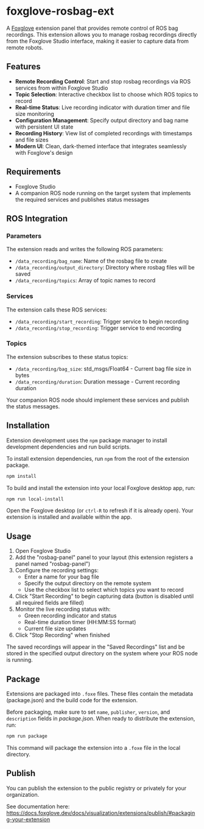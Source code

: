 # foxglove-rosbag-ext

A [Foxglove](https://foxglove.dev) extension panel that provides remote control of ROS bag recordings. This extension allows you to manage rosbag recordings directly from the Foxglove Studio interface, making it easier to capture data from remote robots.

## Features

- **Remote Recording Control**: Start and stop rosbag recordings via ROS services from within Foxglove Studio
- **Topic Selection**: Interactive checkbox list to choose which ROS topics to record
- **Real-time Status**: Live recording indicator with duration timer and file size monitoring
- **Configuration Management**: Specify output directory and bag name with persistent UI state
- **Recording History**: View list of completed recordings with timestamps and file sizes
- **Modern UI**: Clean, dark-themed interface that integrates seamlessly with Foxglove's design

## Requirements

- Foxglove Studio
- A companion ROS node running on the target system that implements the required services and publishes status messages

## ROS Integration

### Parameters
The extension reads and writes the following ROS parameters:
- `/data_recording/bag_name`: Name of the rosbag file to create
- `/data_recording/output_directory`: Directory where rosbag files will be saved
- `/data_recording/topics`: Array of topic names to record

### Services
The extension calls these ROS services:
- `/data_recording/start_recording`: Trigger service to begin recording
- `/data_recording/stop_recording`: Trigger service to end recording

### Topics
The extension subscribes to these status topics:
- `/data_recording/bag_size`: std_msgs/Float64 - Current bag file size in bytes
- `/data_recording/duration`: Duration message - Current recording duration

Your companion ROS node should implement these services and publish the status messages.

## Installation

Extension development uses the `npm` package manager to install development dependencies and run build scripts.

To install extension dependencies, run `npm` from the root of the extension package.

```sh
npm install
```

To build and install the extension into your local Foxglove desktop app, run:

```sh
npm run local-install
```

Open the Foxglove desktop (or `ctrl-R` to refresh if it is already open). Your extension is installed and available within the app.

## Usage

1. Open Foxglove Studio
2. Add the "rosbag-panel" panel to your layout (this extension registers a panel named "rosbag-panel")
3. Configure the recording settings:
   - Enter a name for your bag file
   - Specify the output directory on the remote system
   - Use the checkbox list to select which topics you want to record
4. Click "Start Recording" to begin capturing data (button is disabled until all required fields are filled)
5. Monitor the live recording status with:
   - Green recording indicator and status
   - Real-time duration timer (HH:MM:SS format)
   - Current file size updates
6. Click "Stop Recording" when finished

The saved recordings will appear in the "Saved Recordings" list and be stored in the specified output directory on the system where your ROS node is running.

## Package

Extensions are packaged into `.foxe` files. These files contain the metadata (package.json) and the build code for the extension.

Before packaging, make sure to set `name`, `publisher`, `version`, and `description` fields in _package.json_. When ready to distribute the extension, run:

```sh
npm run package
```

This command will package the extension into a `.foxe` file in the local directory.

## Publish

You can publish the extension to the public registry or privately for your organization.

See documentation here: https://docs.foxglove.dev/docs/visualization/extensions/publish/#packaging-your-extension
